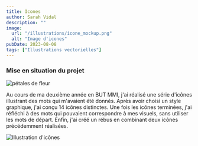 ```yaml
---
title: Icones
author: Sarah Vidal
description: ""
image: 
  url: "/illustrations/icone_mockup.png"
  alt: "Image d'icones"
pubDate: 2023-08-08
tags: ["Illustrations vectorielles"]
---
```


<section class="flex flex-col items-center gap-28 px-4">

  <div class="flex flex-col gap-6 py-6 justify-center items-center w-full sm:w-2/3">
  <div class="relative">
    <h3 class="text-2xl sm:text-4xl font-passion text-center">Mise en situation du projet</h3>
    <img
          class="w-6 sm:w-8 md:w-10 lg:w-11 left-[99%] sm:left-[99%] bottom-[20%] sm:bottom-[20%] md:bottom-[10%] absolute"
          src="/petales.svg"
          alt="pétales de fleur"
        />
  </div>
    <p class="text-base sm:text-xl text-center">
      Au cours de ma deuxième année en BUT MMI, j'ai réalisé une série d'icônes illustrant des mots qui m'avaient été donnés. Après avoir choisi un style graphique, j'ai conçu 14 icônes distinctes. Une fois les icônes terminées, j'ai réfléchi à des mots qui pouvaient correspondre à mes visuels, sans utiliser les mots de départ. Enfin, j'ai créé un rébus en combinant deux icônes précédemment réalisées.
    </p>
  </div>

  <div class="flex flex-row justify-center">
    <img class="w-full sm:w-2/3 md:w-1/2" src="/illustrations/icone.jpg" alt="Illustration d'icônes">
  </div>
</section>

